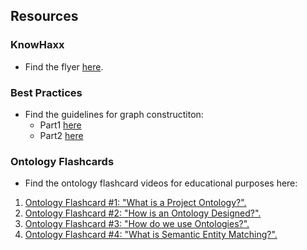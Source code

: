 ## Resources

### KnowHaxx

* Find the flyer [here](./assets/resources/knowhax-flyer.pdf).

### Best Practices
 * Find the guidelines for graph constructiton:
   - Part1 [here](./resource-pages/graph-construction-guidelines.md)
   - Part2 [here](./resource-pages/graph-construction-guidelines-part2.md)

### Ontology Flashcards

* Find the ontology flashcard videos for educational purposes here:
1. [Ontology Flashcard #1: "What is a Project Ontology?".](https://youtu.be/5Lj76uJwL3c?si=LdcZzCKqeY3mKkrW)
2. [Ontology Flashcard #2: "How is an Ontology Designed?".](https://youtu.be/pcAGVno_kYA?si=tqhHwV0RDs_aJkXw)
3. [Ontology Flashcard #3: "How do we use Ontologies?".](https://youtu.be/mmbdmo_GG48?si=27dzvWwxwp1cgiqY)
4. [Ontology Flashcard #4: "What is Semantic Entity Matching?".](https://youtu.be/ahgAFEyymBw?si=pUh8UDkn3ar9GXcK)

